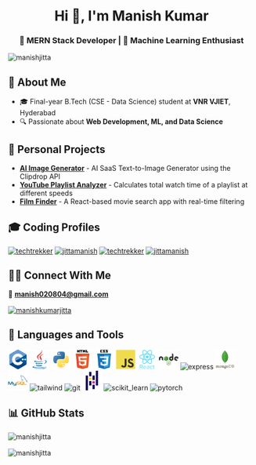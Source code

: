 <h1 align="center">Hi 👋, I'm Manish Kumar</h1>
<h3 align="center">🚀 MERN Stack Developer | 🤖 Machine Learning Enthusiast</h3>

<p align="left"> <img src="https://komarev.com/ghpvc/?username=manishjitta&label=Profile%20views&color=0e75b6&style=flat" alt="manishjitta" /> </p>

## 🌟 About Me  
- 🎓 Final-year B.Tech (CSE - Data Science) student at **VNR VJIET**, Hyderabad  
- 🔍 Passionate about **Web Development, ML, and Data Science**  

## 🚀 Personal Projects  
- **[AI Image Generator](https://github.com/manishjitta/AI-Image-Generator)** - AI SaaS Text-to-Image Generator using the Clipdrop API  
- **[YouTube Playlist Analyzer](https://github.com/manishjitta/YT-Playlist-Analyzer)** - Calculates total watch time of a playlist at different speeds  
- **[Film Finder](https://github.com/manishjitta/Film-Finder)** - A React-based movie search app with real-time filtering  

## 🎓 Coding Profiles  
<a href="https://www.codechef.com/users/techtrekker" target="_blank"><img align="center" src="https://encrypted-tbn0.gstatic.com/images?q=tbn:ANd9GcRNDD6Z4JpYP8E-3h-mdttvNZpQ9JHxLpqfPg&s" alt="techtrekker" height="30" width="40" /></a>
<a href="https://www.hackerrank.com/jittamanish" target="_blank"><img align="center" src="https://raw.githubusercontent.com/rahuldkjain/github-profile-readme-generator/master/src/images/icons/Social/hackerrank.svg" alt="jittamanish" height="30" width="40" /></a>
<a href="https://codeforces.com/profile/techtrekker" target="_blank"><img align="center" src="https://raw.githubusercontent.com/rahuldkjain/github-profile-readme-generator/master/src/images/icons/Social/codeforces.svg" alt="techtrekker" height="30" width="40" /></a>
<a href="https://www.leetcode.com/jittamanish" target="_blank"><img align="center" src="https://raw.githubusercontent.com/rahuldkjain/github-profile-readme-generator/master/src/images/icons/Social/leet-code.svg" alt="jittamanish" height="30" width="40" /></a>

## 👨‍💻 Connect With Me  
📧 **manish020804@gmail.com**  

<a href="https://linkedin.com/in/manishkumarjitta" target="blank"><img align="center" src="https://raw.githubusercontent.com/rahuldkjain/github-profile-readme-generator/master/src/images/icons/Social/linked-in-alt.svg" alt="manishkumarjitta" height="30" width="40" /></a>

## 🔧 Languages and Tools  
<p align="left">
<img src="https://raw.githubusercontent.com/devicons/devicon/master/icons/cplusplus/cplusplus-original.svg" alt="cplusplus" width="40" height="40"/>
<img src="https://raw.githubusercontent.com/devicons/devicon/master/icons/java/java-original.svg" alt="java" width="40" height="40"/>
<img src="https://raw.githubusercontent.com/devicons/devicon/master/icons/python/python-original.svg" alt="python" width="40" height="40"/>
<img src="https://raw.githubusercontent.com/devicons/devicon/master/icons/html5/html5-original-wordmark.svg" alt="html5" width="40" height="40"/>
<img src="https://raw.githubusercontent.com/devicons/devicon/master/icons/css3/css3-original-wordmark.svg" alt="css3" width="40" height="40"/>
<img src="https://raw.githubusercontent.com/devicons/devicon/master/icons/javascript/javascript-original.svg" alt="javascript" width="40" height="40"/>
<img src="https://raw.githubusercontent.com/devicons/devicon/master/icons/react/react-original-wordmark.svg" alt="react" width="40" height="40"/>
<img src="https://raw.githubusercontent.com/devicons/devicon/master/icons/nodejs/nodejs-original-wordmark.svg" alt="nodejs" width="40" height="40"/>
<img src="https://seeklogo.com/images/E/express-js-logo-FA36FF1D3F-seeklogo.com.png" alt="express" width="40" height="40"/>
<img src="https://raw.githubusercontent.com/devicons/devicon/master/icons/mongodb/mongodb-original-wordmark.svg" alt="mongodb" width="40" height="40"/>
<img src="https://raw.githubusercontent.com/devicons/devicon/master/icons/mysql/mysql-original-wordmark.svg" alt="mysql" width="40" height="40"/>
<img src="https://www.vectorlogo.zone/logos/tailwindcss/tailwindcss-icon.svg" alt="tailwind" width="40" height="40"/>
<img src="https://www.vectorlogo.zone/logos/git-scm/git-scm-icon.svg" alt="git" width="40" height="40"/>
<img src="https://raw.githubusercontent.com/devicons/devicon/2ae2a900d2f041da66e950e4d48052658d850630/icons/pandas/pandas-original.svg" alt="pandas" width="40" height="40"/>
<img src="https://upload.wikimedia.org/wikipedia/commons/0/05/Scikit_learn_logo_small.svg" alt="scikit_learn" width="40" height="40"/>
<img src="https://www.vectorlogo.zone/logos/pytorch/pytorch-icon.svg" alt="pytorch" width="40" height="40"/>
</p>

## 📊 GitHub Stats  
<p><img align="center" src="https://github-readme-stats.vercel.app/api/top-langs?username=manishjitta&show_icons=true&locale=en&layout=compact" alt="manishjitta" /></p>
<p><img align="center" src="https://github-readme-streak-stats.herokuapp.com/?user=manishjitta&" alt="manishjitta" /></p>
